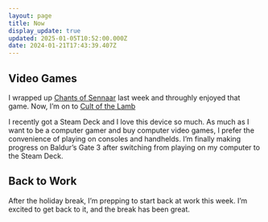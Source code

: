 ```yaml
---
layout: page
title: Now
display_update: true
updated: 2025-01-05T10:52:00.000Z
date: 2024-01-21T17:43:39.407Z
---
```

## Video Games

I wrapped up [Chants of Sennaar](https://www.rundisc.io/chants-of-sennaar/) last week and throughly enjoyed that game. Now, I’m on to [Cult of the Lamb](https://www.cultofthelamb.com/)

I recently got a Steam Deck and I love this device so much. As much as I want to be a computer gamer and buy computer video games, I prefer the convenience of playing on consoles and handhelds. I’m finally making progress on Baldur’s Gate 3 after switching from playing on my computer to the Steam Deck.

## Back to Work

After the holiday break, I’m prepping to start back at work this week. I’m excited to get back to it, and the break has been great.



